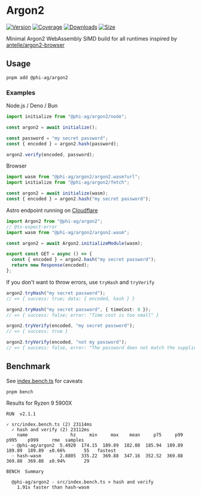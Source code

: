 # Argon2

[![Version](https://img.shields.io/npm/v/%40phi-ag%2Fargon2?style=for-the-badge&color=blue)](https://www.npmjs.com/package/@phi-ag/argon2)
[![Coverage](https://img.shields.io/codecov/c/github/phi-ag/argon2?style=for-the-badge)](https://app.codecov.io/github/phi-ag/argon2)
[![Downloads](https://img.shields.io/npm/d18m/%40phi-ag%2Fargon2?style=for-the-badge)](https://www.npmjs.com/package/@phi-ag/argon2)
[![Size](https://img.shields.io/npm/unpacked-size/%40phi-ag%2Fargon2?style=for-the-badge&label=size&color=lightgray)](https://www.npmjs.com/package/@phi-ag/argon2)

Minimal Argon2 WebAssembly SIMD build for all runtimes inspired by [antelle/argon2-browser](https://github.com/antelle/argon2-browser)

## Usage

    pnpm add @phi-ag/argon2

### Examples

Node.js / Deno / Bun

```ts
import initialize from "@phi-ag/argon2/node";

const argon2 = await initialize();

const password = "my secret password";
const { encoded } = argon2.hash(password);

argon2.verify(encoded, password);
```

Browser

```ts
import wasm from "@phi-ag/argon2/argon2.wasm?url";
import initialize from "@phi-ag/argon2/fetch";

const argon2 = await initialize(wasm);
const { encoded } = argon2.hash("my secret password");
```

Astro endpoint running on [Cloudflare](https://developers.cloudflare.com/workers/runtime-apis/webassembly/javascript/#use-from-javascript)

```ts
import Argon2 from "@phi-ag/argon2";
// @ts-expect-error
import wasm from "@phi-ag/argon2/argon2.wasm";

const argon2 = await Argon2.initializeModule(wasm);

export const GET = async () => {
  const { encoded } = argon2.hash("my secret password");
  return new Response(encoded);
};
```

If you don't want to throw errors, use `tryHash` and `tryVerify`

```ts
argon2.tryHash("my secret password");
// => { success: true; data: { encoded, hash } }

argon2.tryHash("my secret password", { timeCost: 0 });
// => { success: false; error: "Time cost is too small" }

argon2.tryVerify(encoded, "my secret password");
// => { success: true }

argon2.tryVerify(encoded, "not my password");
// => { success: false, error: "The password does not match the supplied hash" }
```

## Benchmark

See [index.bench.ts](src/index.bench.ts) for caveats

    pnpm bench

Results for Ryzen 9 5900X

    RUN  v2.1.1

    ✓ src/index.bench.ts (2) 23114ms
      ✓ hash and verify (2) 23112ms
        name                hz     min     max    mean     p75     p99    p995    p999     rme  samples
      · @phi-ag/argon2  5.4920  174.15  189.89  182.08  185.94  189.89  189.89  189.89  ±0.66%       55   fastest
      · hash-wasm       2.8805  335.22  369.88  347.16  352.52  369.88  369.88  369.88  ±0.94%       29

    BENCH  Summary

      @phi-ag/argon2 - src/index.bench.ts > hash and verify
        1.91x faster than hash-wasm
